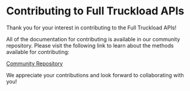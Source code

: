 # Contributing to Full Truckload APIs

Thank you for your interest in contributing to the Full Truckload APIs!

All of the documentation for contributing is available in our community repository. Please visit the following link to learn about the methods available for contributing:

[Community Repository](https://github.com/freightapis/community)

We appreciate your contributions and look forward to collaborating with you!